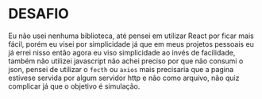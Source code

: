 # DESAFIO

  Eu não usei nenhuma biblioteca, até pensei em utilizar React
por ficar mais fácil, porém eu visei por simplicidade já que
em meus projetos pessoais eu já errei nisso então agora eu viso
simplicidade ao invés de facilidade, também não utilizei
javascript não achei preciso por que não consumi o json,
pensei de utilizar o ```fecth``` ou ```axios``` mais
precisaria que a pagina estivese servida por algum servidor
http e não como arquivo, não quiz complicar já que o objetivo
é simulação.
